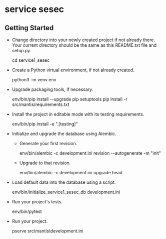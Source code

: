 service sesec
=============

Getting Started
---------------

- Change directory into your newly created project if not already there. Your
  current directory should be the same as this README.txt file and setup.py.

    cd service1_sesec

- Create a Python virtual environment, if not already created.

    python3 -m venv env

- Upgrade packaging tools, if necessary.

    env/bin/pip install --upgrade pip setuptools
    pip install -r src/mantis/requirements.txt  

- Install the project in editable mode with its testing requirements.

    env/bin/pip install -e ".[testing]"

- Initialize and upgrade the database using Alembic.

    - Generate your first revision.

        env/bin/alembic -c development.ini revision --autogenerate -m "init"

    - Upgrade to that revision.

        env/bin/alembic -c development.ini upgrade head

- Load default data into the database using a script.

    env/bin/initialize_service1_sesec_db development.ini

- Run your project's tests.

    env/bin/pytest

- Run your project.

    pserve src\mantis\development.ini

